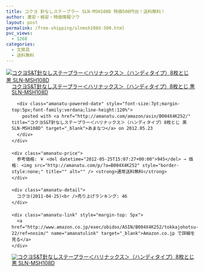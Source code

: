 ```yaml
---
title: コクヨ 針なしステープラー SLN-MSH108D 特価500円台！送料無料！
author: 激安・格安・特価情報ツウ
layout: post
permalink: /free-shipping/slnmsh108d-500.html
pvc_views:
  - 1268
categories:
  - 文房具
  - 送料無料
---
```

<div class="amanatu-box" style="margin-bottom:0px;">
  <div class="amanatu-image" style="float:left;">
    <a href="http://www.amazon.co.jp/exec/obidos/ASIN/B004X4K252/tokkajohotsu-22/ref=nosim/" name="amanatulink" target="_blank"><img src="http://i0.wp.com/ecx.images-amazon.com/images/I/41849SMyMhL._SL160_.jpg?w=546" alt="コクヨS&T針なしステープラー＜ハリナックス＞（ハンディタイプ）8枚とじ 黒 SLN-MSH108D" style="border: none;" data-recalc-dims="1" /></a>
  </div>
  
  <div class="amanatu-info" style="float:left;margin-left:15px;line-height:120%">
    <div class="amanatu-name" style="margin-bottom:10px;line-height:120%">
      <a href="http://www.amazon.co.jp/exec/obidos/ASIN/B004X4K252/tokkajohotsu-22/ref=nosim/" name="amanatulink" target="_blank">コクヨS&T針なしステープラー＜ハリナックス＞（ハンディタイプ）8枚とじ 黒 SLN-MSH108D</a> 
      
      <div class="amanatu-powered-date" style="font-size:7pt;margin-top:5px;font-family:verdana;line-height:120%">
        posted with <a href="http://amanatu.com/amazon/asin/B004X4K252/" title="コクヨS&T針なしステープラー＜ハリナックス＞（ハンディタイプ）8枚とじ 黒 SLN-MSH108D" target="_blank">あまなつ</a> on 2012.05.23
      </div>
    </div>
    
    <div class="amanatu-price">
      参考価格: ￥ <del datetime="2012-05-25T15:07:27+00:00">945</del> → 価格: <img src="http://amanatu.com/p/?a=B004X4K252" style="border-style:none;" title="" alt="" /> <strong>通常送料無料</strong>
    </div>
    
    <div class="amanatu-detail">
      コクヨ(2011-04-25)<br />売り上げランキング: 46
    </div>
    
    <div class="amanatu-link" style="margin-top: 5px">
      <a href="http://www.amazon.co.jp/exec/obidos/ASIN/B004X4K252/tokkajohotsu-22/ref=nosim/" name="amanatulink" target="_blank">Amazon.co.jp で詳細を見る</a>
    </div>
  </div>
  
  <div class="amanatu-footer" style="clear: left">
  </div>
  
  <div class="amanatu-imageset">
    <div class="amanatu-image" style="float:left;">
      <a href="http://www.amazon.co.jp/exec/obidos/ASIN/B004X4K252/tokkajohotsu-22/ref=nosim/" name="amanatulink" target="_blank"><img src="http://i0.wp.com/ecx.images-amazon.com/images/I/51qbBaqbckL._AA160_.jpg?w=546" alt="コクヨS&T針なしステープラー＜ハリナックス＞（ハンディタイプ）8枚とじ 黒 SLN-MSH108D" style="border: none;" data-recalc-dims="1" /></a>
    </div>
    
    <div class="amanatu-image" style="float:left;">
      <a href="http://www.amazon.co.jp/exec/obidos/ASIN/B004X4K252/tokkajohotsu-22/ref=nosim/" name="amanatulink" target="_blank"><img src="http://i2.wp.com/ecx.images-amazon.com/images/I/41kalaYEkJL._AA160_.jpg?w=546" alt="コクヨS&T針なしステープラー＜ハリナックス＞（ハンディタイプ）8枚とじ 黒 SLN-MSH108D" style="border: none;" data-recalc-dims="1" /></a>
    </div>
    
    <div class="amanatu-image" style="float:left;">
      <a href="http://www.amazon.co.jp/exec/obidos/ASIN/B004X4K252/tokkajohotsu-22/ref=nosim/" name="amanatulink" target="_blank"><img src="http://i1.wp.com/ecx.images-amazon.com/images/I/21QqfgEEUFL._AA160_.jpg?w=546" alt="コクヨS&T針なしステープラー＜ハリナックス＞（ハンディタイプ）8枚とじ 黒 SLN-MSH108D" style="border: none;" data-recalc-dims="1" /></a>
    </div>
    
    <div class="amanatu-image" style="float:left;">
      <a href="http://www.amazon.co.jp/exec/obidos/ASIN/B004X4K252/tokkajohotsu-22/ref=nosim/" name="amanatulink" target="_blank"><img src="http://i1.wp.com/ecx.images-amazon.com/images/I/2177RYk9SWL._AA160_.jpg?w=546" alt="コクヨS&T針なしステープラー＜ハリナックス＞（ハンディタイプ）8枚とじ 黒 SLN-MSH108D" style="border: none;" data-recalc-dims="1" /></a>
    </div>
    
    <div class="amanatu-footer" style="clear: left">
    </div>
  </div>
</div>
